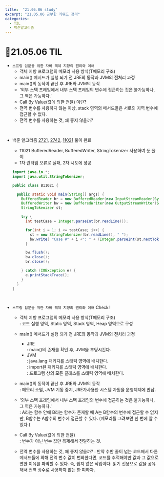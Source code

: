 ```yaml
---
title:  "21.05.06 study"
excerpt: "21.05.06 공부한 키워드 정리"
categories:
  - TIL
  - 백준알고리즘
---
```



# 📝21.05.06 TIL
+ `스프링 입문을 위한 자바 객체 지향의 원리와 이해`
  + 객체 지향 프로그램의 메모리 사용 방식(T메모리 구조)
  + main() 메서드가 실행 되기 전 JRE의 동작과 JVM의 전처리 과정
  + main()의 동작이 끝난 후 JRE와 JVM의 동작
  + '외부 스택 프레임에서 내부 스택 프레임의 변수에 접근하는 것은 불가능하나, 그 역은 가능하다.'
  + Call By Value(값에 의한 전달) 이란?
  + 전역 변수를 사용하지 않는 이상, stack 영역의 메서드들은 서로의 지역 변수에 접근할 수 없다.
  + 전역 변수를 사용하는 것, 왜 좋지 않을까?

<br />

+ 백준 알고리즘 [2721](https://www.acmicpc.net/problem/2741), [2742](https://www.acmicpc.net/problem/2742), [11021](https://www.acmicpc.net/problem/11021) 풀이 완료

  + 11021 BufferedReader, BufferedWriter, StringTokenizer 사용하여 푼 풀이<br />
  + 1차 런타임 오류로 실패, 2차 시도에 성공<br />

  ```java
  import java.io.*;
  import java.util.StringTokenizer;

  public class B11021 {

    public static void main(String[] args) {
      BufferedReader br = new BufferedReader(new InputStreamReader(System.in));
      BufferedWriter bw = new BufferedWriter(new OutputStreamWriter(System.out));
      StringTokenizer st;

      try {
        int testCase = Integer.parseInt(br.readLine());

        for(int i = 1; i <= testCase; i++) {
          st = new StringTokenizer(br.readLine(), " ");
          bw.write( "Case #" + i +": " + (Integer.parseInt(st.nextToken())+Integer.parseInt(st.nextToken())) + "\n");
        }

        bw.flush();
        bw.close();
        br.close();

      } catch (IOException e) {
        e.printStackTrace();
      }
    }
  }
  ```

<br />

+ `스프링 입문을 위한 자바 객체 지향의 원리와 이해` Check!
  + 객체 지향 프로그램의 메모리 사용 방식(T메모리 구조)<br/>
    : 코드 실행 영역, Static 영역, Stack 영역, Heap 영역으로 구성

  + main() 메서드가 실행 되기 전 JRE의 동작과 JVM의 전처리 과정<br/>
    + JRE <br/>
      : main()의 존재를 확인 후, JVM을 부팅시킨다.<br />
    + JVM <br />
      : java.lang 패키지를 스태틱 영역에 배치한다. <br />
      : import된 패키지를 스태틱 영역에 배치한다. <br />
      : 프로그램 상의 모든 클래스를 스태틱 영역에 배치한다.

  + main()의 동작이 끝난 후 JRE와 JVM의 동작<br />
    : 메모리 소멸, JVM 기동 중지, JRE가사용한 시스템 자원을 운영체제에 반납.

  + '외부 스택 프레임에서 내부 스택 프레임의 변수에 접근하는 것은 불가능하나, 그 역은 가능하다.'<br />
    : A라는 함수 안에 B라는 함수가 존재할 때 A는 B함수의 변수에 접근할 수 없지만, B함수는 A함수의 변수에 접근할 수 있다. (메모리를 그려보면 한 번에 알 수 있다.)

  + Call By Value(값에 의한 전달)<br />
    : 변수가 아닌 변수 값만 복제해서 전달하는 것.

  + 전역 변수를 사용하는 것, 왜 좋지 않을까?
    : 만약 수만 줄이 넘는 코드에서 다른 메서드들에 의해 전역 변수 값이 변화한다면, 코드를 추적해야만 값과 그 값으로 변한 이유를 파악할 수 있다. 즉, 쉽지 않은 작업이다. 읽기 전용으로 값을 공유 해서 전역 상수로 사용하지 않는 한 피하자.
